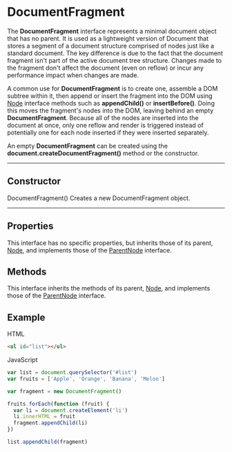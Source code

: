 # DocumentFragment
The **DocumentFragment** interface represents a minimal document object that has no parent. It is used as a lightweight version of Document that stores a segment of a document structure comprised of nodes just like a standard document. The key difference is due to the fact that the document fragment isn't part of the active document tree structure. Changes made to the fragment don't affect the document (even on reflow) or incur any performance impact when changes are made.

A common use for **DocumentFragment** is to create one, assemble a DOM subtree within it, then append or insert the fragment into the DOM using [Node](./../Node/README.md) interface methods such as **appendChild()** or **insertBefore()**. Doing this moves the fragment's nodes into the DOM, leaving behind an empty **DocumentFragment**. Because all of the nodes are inserted into the document at once, only one reflow and render is triggered instead of potentially one for each node inserted if they were inserted separately.

An empty **DocumentFragment** can be created using the **document.createDocumentFragment()** method or the constructor.

---

## Constructor
DocumentFragment()
Creates a new DocumentFragment object.

---

## Properties
This interface has no specific properties, but inherits those of its parent, [Node](./../Node/README.md), and implements those of the [ParentNode](./../ParentNode/README.md) interface.


## Methods
This interface inherits the methods of its parent, [Node](./../Node/README.md), and implements those of the [ParentNode](./../ParentNode/README.md) interface.

## Example

HTML
```html
<ul id="list"></ul>
```

JavaScript
```js
var list = document.querySelector('#list')
var fruits = ['Apple', 'Orange', 'Banana', 'Melon']

var fragment = new DocumentFragment()

fruits.forEach(function (fruit) {
  var li = document.createElement('li')
  li.innerHTML = fruit
  fragment.appendChild(li)
})

list.appendChild(fragment)
```
